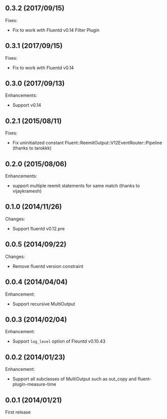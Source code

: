 ## 0.3.2 (2017/09/15)

Fixes:

* Fix to work with Fluentd v0.14 Filter Plugin

## 0.3.1 (2017/09/15)

Fixes:

* Fix to work with Fluentd v0.14

## 0.3.0 (2017/09/13)

Enhancements:

* Support v0.14

## 0.2.1 (2015/08/11)

Fixes:

* Fix uninitialized constant Fluent::ReemitOutput::V12EventRouter::Pipeline (thanks to tarokkk)

## 0.2.0 (2015/08/06)

Enhancements:

* support multiple reemit statements for same match (thanks to vijaykramesh)

## 0.1.0 (2014/11/26)

Changes:

* Support fluentd v0.12.pre

## 0.0.5 (2014/09/22)

Changes:

* Remove fluentd version constraint

## 0.0.4 (2014/04/04)

Enhancement:

* Support recursive MultiOutput

## 0.0.3 (2014/02/04)

Enhancement:

* Support `log_level` option of Fleuntd v0.10.43

## 0.0.2  (2014/01/23)

Enhancement:

* Support all subclasses of MultiOutput such as out_copy and fluent-plugin-measure-time

## 0.0.1  (2014/01/21)

First release

